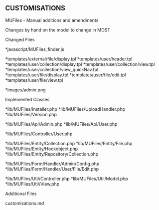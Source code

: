 

CUSTOMISATIONS
--------------

MUFiles - Manual additions and amendments


Changes by hand on the model to change in MOST



Changed Files

*javascript/MUFiles_finder.js

*templates/external/file/display.tpl
*templates/user/header.tpl
*templates/user/collection/display.tpl
*templates/user/collection/view.tpl
*templates/user/collection/view_quickNav.tpl
*templates/user/file/display.tpl
*templates/user/file/edit.tpl
*templates/user/file/view.tpl

*images/admin.png


Implemented Classes

*lib/MUFiles/Installer.php
*lib/MUFiles/UploadHandler.php
*lib/MUFiles/Version.php

*lib/MUFiles/Api/Admin.php
*lib/MUFiles/Api/User.php

*lib/MUFiles/Controller/User.php

*lib/MUFiles/Entity/Collection.php
*lib/MUFiles/Entity/File.php
*lib/MUFiles/Entity/Hookobject.php
*lib/MUFiles/Entity/Repository/Collection.php

*lib/MUFiles/Form/Handler/Admin/Config.php
*lib/MUFiles/Form/Handler/User/File/Edit.php

*lib/MUFiles/Util/Controller.php
*lib/MUFiles/Util/Model.php
*lib/MUFiles/Util/View.php


Additional Files

customisations.md


